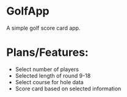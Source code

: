 # GolfApp
A simple golf score card app.

# Plans/Features:
<ul>
  <li>
    Select number of players
  </li>
  <li>
    Selected length of round 9-18
  </li>
  <li>
    Select course for hole data
  </li>
  <li>
    Score card based on selected information
  </li>
</ul>
